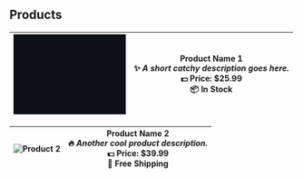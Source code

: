 ## Products

| ![Product 1](res/images/prod-1.png) | **Product Name 1**  <br> ✨ *A short catchy description goes here.* <br> 💵 **Price:** $25.99 <br> 📦 **In Stock** |
|----------------------------------------------|-----------------------------------------------------------------------------------------------------------------------------------------|

| ![Product 2](https://via.placeholder.com/100) | **Product Name 2**  <br> 🔥 *Another cool product description.* <br> 💵 **Price:** $39.99 <br> 🚚 **Free Shipping** |
|----------------------------------------------|-----------------------------------------------------------------------------------------------------------------------------------------|
